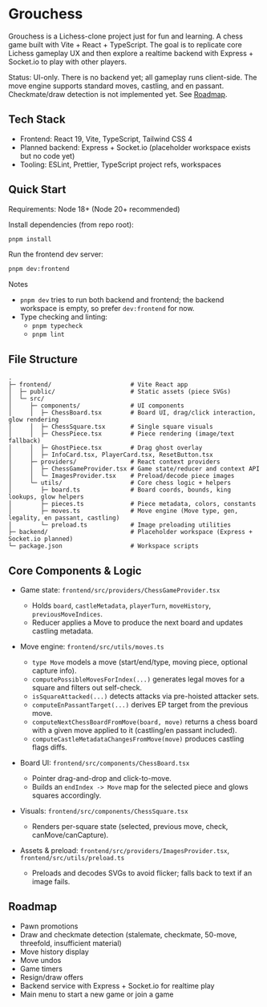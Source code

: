 # Grouchess

Grouchess is a Lichess-clone project just for fun and learning. A chess game built with Vite + React + TypeScript.
The goal is to replicate core Lichess gameplay UX and then explore a realtime backend with Express + Socket.io to play
with other players.

Status: UI-only. There is no backend yet; all gameplay runs client-side.
The move engine supports standard moves, castling, and en passant. Checkmate/draw detection is not implemented yet.
See [Roadmap](#roadmap).

## Tech Stack

- Frontend: React 19, Vite, TypeScript, Tailwind CSS 4
- Planned backend: Express + Socket.io (placeholder workspace exists but no code yet)
- Tooling: ESLint, Prettier, TypeScript project refs, workspaces

## Quick Start

Requirements: Node 18+ (Node 20+ recommended)

Install dependencies (from repo root):

```bash
pnpm install
```

Run the frontend dev server:

```bash
pnpm dev:frontend
```

Notes

- `pnpm dev` tries to run both backend and frontend; the backend workspace is empty, so prefer `dev:frontend` for now.
- Type checking and linting:
    - `pnpm typecheck`
    - `pnpm lint`

## File Structure

```
.
├─ frontend/                      # Vite React app
│  ├─ public/                     # Static assets (piece SVGs)
│  └─ src/
│     ├─ components/              # UI components
│     │  ├─ ChessBoard.tsx        # Board UI, drag/click interaction, glow rendering
│     │  ├─ ChessSquare.tsx       # Single square visuals
│     │  ├─ ChessPiece.tsx        # Piece rendering (image/text fallback)
│     │  ├─ GhostPiece.tsx        # Drag ghost overlay
│     │  ├─ InfoCard.tsx, PlayerCard.tsx, ResetButton.tsx
│     ├─ providers/               # React context providers
│     │  ├─ ChessGameProvider.tsx # Game state/reducer and context API
│     │  └─ ImagesProvider.tsx    # Preload/decode piece images
│     └─ utils/                   # Core chess logic + helpers
│        ├─ board.ts              # Board coords, bounds, king lookups, glow helpers
│        ├─ pieces.ts             # Piece metadata, colors, constants
│        ├─ moves.ts              # Move engine (Move type, gen, legality, en passant, castling)
│        └─ preload.ts            # Image preloading utilities
├─ backend/                       # Placeholder workspace (Express + Socket.io planned)
└─ package.json                   # Workspace scripts
```

## Core Components & Logic

- Game state: `frontend/src/providers/ChessGameProvider.tsx`
    - Holds `board`, `castleMetadata`, `playerTurn`, `moveHistory`, `previousMoveIndices`.
    - Reducer applies a Move to produce the next board and updates castling metadata.

- Move engine: `frontend/src/utils/moves.ts`
    - `type Move` models a move (start/end/type, moving piece, optional capture info).
    - `computePossibleMovesForIndex(...)` generates legal moves for a square and filters out self-check.
    - `isSquareAttacked(...)` detects attacks via pre-hoisted attacker sets.
    - `computeEnPassantTarget(...)` derives EP target from the previous move.
    - `computeNextChessBoardFromMove(board, move)` returns a chess board with a given move applied to it
      (castling/en passant included).
    - `computeCastleMetadataChangesFromMove(move)` produces castling flags diffs.

- Board UI: `frontend/src/components/ChessBoard.tsx`
    - Pointer drag-and-drop and click-to-move.
    - Builds an `endIndex -> Move` map for the selected piece and glows squares accordingly.

- Visuals: `frontend/src/components/ChessSquare.tsx`
    - Renders per-square state (selected, previous move, check, canMove/canCapture).

- Assets & preload: `frontend/src/providers/ImagesProvider.tsx`, `frontend/src/utils/preload.ts`
    - Preloads and decodes SVGs to avoid flicker; falls back to text if an image fails.

## Roadmap

- Pawn promotions
- Draw and checkmate detection (stalemate, checkmate, 50-move, threefold, insufficient material)
- Move history display
- Move undos
- Game timers
- Resign/draw offers
- Backend service with Express + Socket.io for realtime play
- Main menu to start a new game or join a game
